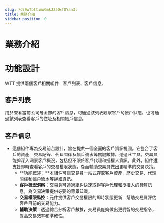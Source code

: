 ```yaml
---
slug: Pc59wTbttimwGmkJ25OcfOYan3l
title: 業務介紹
sidebar_position: 0
---
```



# 業務介紹


# 功能設計


WTT 提供兩個客戶相關組件：客戶列表、客戶信息。


## **客戶列表**


用於查看當前公司層全部的客戶信息，可通過該列表觀察客戶的帳戶狀態。也可通過該列表查看客戶的住址及相關帳戶信息。


## **客戶信息**

- 這個組件專為交易前台設計，旨在提供一個全面的客戶資訊視圖。它整合了客戶的資產、交易記錄、代理關係及帳戶流水等關鍵數據。透過此工具，交易員能夠深入洞察客戶概況，包括但不限於客戶代理和授權人資訊。此外，組件還支援即時查看客戶的交易權限狀態，從而輔助交易員做出更精準的交易決策。
    - **功能概述：**本組件可讓交易員一站式存取客戶資產、歷史交易、代理關係和帳戶流水等詳細資訊。
    - **客戶概況洞察**：交易員可透過組件快速取得客戶代理和授權人的具體訊息，為交易決策提供必要的背景知識。
    - **交易權限監控**：元件提供客戶交易權限的即時狀態更新，幫助交易員評估客戶目前的交易能力。
    - **輔助決策**：透過綜合分析客戶數據，交易員能夠做出更明智的交易指令，提高交易效率和準確性。
